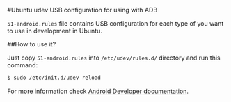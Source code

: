 #Ubuntu udev USB configuration for using with ADB

`51-android.rules` file contains USB configuration for each type of you want to use in development in Ubuntu.

##How to use it?

Just copy `51-android.rules` into `/etc/udev/rules.d/` directory and run this command:

```sh
$ sudo /etc/init.d/udev reload
```

For more information check [Android Developer documentation](http://developer.android.com/tools/device.html).
